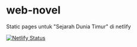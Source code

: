 # web-novel
Static pages untuk "Sejarah Dunia Timur" di netlify

[![Netlify Status](https://api.netlify.com/api/v1/badges/66750eef-9a28-4151-a397-cde9d0e0461d/deploy-status)](https://app.netlify.com/sites/sejarah-timur/deploys)
